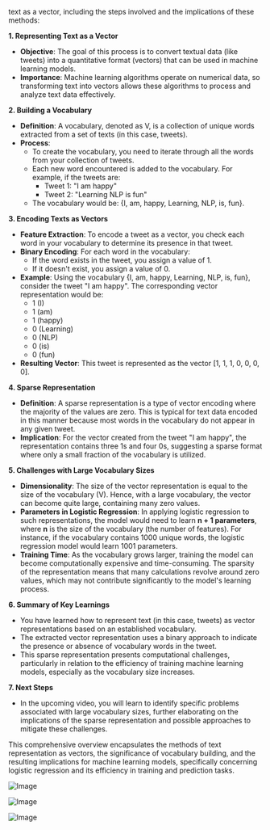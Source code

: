 text as a vector, including the steps involved and the implications of these methods:

**1. Representing Text as a Vector**

- **Objective**: The goal of this process is to convert textual data (like tweets) into a quantitative format (vectors) that can be used in machine learning models.
- **Importance**: Machine learning algorithms operate on numerical data, so transforming text into vectors allows these algorithms to process and analyze text data effectively.

**2. Building a Vocabulary**

- **Definition**: A vocabulary, denoted as V, is a collection of unique words extracted from a set of texts (in this case, tweets).
- **Process**:
  - To create the vocabulary, you need to iterate through all the words from your collection of tweets.
  - Each new word encountered is added to the vocabulary. For example, if the tweets are:
    - Tweet 1: "I am happy"
    - Tweet 2: "Learning NLP is fun"
  - The vocabulary would be: {I, am, happy, Learning, NLP, is, fun}.

**3. Encoding Texts as Vectors**

- **Feature Extraction**: To encode a tweet as a vector, you check each word in your vocabulary to determine its presence in that tweet.
- **Binary Encoding**: For each word in the vocabulary:
  - If the word exists in the tweet, you assign a value of 1.
  - If it doesn't exist, you assign a value of 0.
- **Example**: Using the vocabulary {I, am, happy, Learning, NLP, is, fun}, consider the tweet "I am happy". The corresponding vector representation would be:
  - 1 (I)
  - 1 (am)
  - 1 (happy)
  - 0 (Learning)
  - 0 (NLP)
  - 0 (is)
  - 0 (fun)
- **Resulting Vector**: This tweet is represented as the vector \[1, 1, 1, 0, 0, 0, 0\].

**4. Sparse Representation**

- **Definition**: A sparse representation is a type of vector encoding where the majority of the values are zero. This is typical for text data encoded in this manner because most words in the vocabulary do not appear in any given tweet.
- **Implication**: For the vector created from the tweet "I am happy", the representation contains three 1s and four 0s, suggesting a sparse format where only a small fraction of the vocabulary is utilized.

**5. Challenges with Large Vocabulary Sizes**

- **Dimensionality**: The size of the vector representation is equal to the size of the vocabulary (V). Hence, with a large vocabulary, the vector can become quite large, containing many zero values.
- **Parameters in Logistic Regression**: In applying logistic regression to such representations, the model would need to learn **n + 1 parameters**, where **n** is the size of the vocabulary (the number of features). For instance, if the vocabulary contains 1000 unique words, the logistic regression model would learn 1001 parameters.
- **Training Time**: As the vocabulary grows larger, training the model can become computationally expensive and time-consuming. The sparsity of the representation means that many calculations revolve around zero values, which may not contribute significantly to the model's learning process.

**6. Summary of Key Learnings**

- You have learned how to represent text (in this case, tweets) as vector representations based on an established vocabulary.
- The extracted vector representation uses a binary approach to indicate the presence or absence of vocabulary words in the tweet.
- This sparse representation presents computational challenges, particularly in relation to the efficiency of training machine learning models, especially as the vocabulary size increases.

**7. Next Steps**

- In the upcoming video, you will learn to identify specific problems associated with large vocabulary sizes, further elaborating on the implications of the sparse representation and possible approaches to mitigate these challenges.

This comprehensive overview encapsulates the methods of text representation as vectors, the significance of vocabulary building, and the resulting implications for machine learning models, specifically concerning logistic regression and its efficiency in training and prediction tasks.

![Image](https://github.com/user-attachments/assets/66d7da01-ca26-4745-83b0-581fd9e0af96)

![Image](https://github.com/user-attachments/assets/7aef5f25-39d7-43c7-a032-6b6ec079dc9c)

![Image](https://github.com/user-attachments/assets/670d846b-b14b-4faf-99e3-914850dee8e1)
